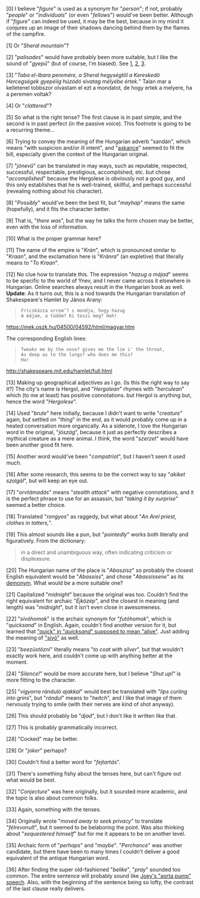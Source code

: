 [0] I believe "_figure_" is used as a synonym for "_person_"; if not, probably "_people_" or "_individuals_" (or even "_fellows_") would've been better. Although if "_figure_" can indeed be used, it may be the best, because in my mind it conjures up an image of their shadows dancing behind them by the flames of the campfire.

[1] Or "_Sheral mountain_"?

[2] "_palisades_" would have probably been more suitable, but I like the sound of "_gyepű_" (but of course, I'm biased). See [1](https://www.metal-archives.com/bands/Gyep%C5%B1/3540433954), [2](https://books.google.com/books?id=SgokDwAAQBAJ&pg=PT527&lpg=PT527&dq=indago+frontier&source=bl&ots=9J-aL1wcUA&sig=ACfU3U048cNwIbWmx09v2spF0nIxPNHVVQ&hl=en&sa=X&ved=2ahUKEwijx8WW7I7nAhU4HzQIHQ5MAuoQ6AEwAHoECAcQAQ#v=onepage&q=indago&f=false), [3](https://hu.wikipedia.org/wiki/Gyep%C5%B1).

[3] "_Taba el-Ibara peremére, a Sheral hegységtöl a Kereskedö Hercegségek gyepéiig húzódó sivatag mélyébe értek._" Talan mar a kelletenel tobbszor olvastam el ezt a mondatot, de hogy ertek a melyere, ha a peremen voltak?

[4] Or "_clattered_"?

[5] So what is the right tense? The first clause is in past simple, and the second is in past perfect (in the passive voice). This footnote is going to be a recurring theme...

[6] Trying to convey the meaning of the Hungarian adverb "sandán", which means "with suspicion and/or ill intent", and "[askance](https://www.google.com/search?sxsrf=ACYBGNRCZncAt-wxG7w8PXJ1KnJb_5IWRQ%3A1579463340975&ei=rLIkXoOQO9jP0PEPiI-Z0Ao&q=sideways+meaning&oq=sideways+meaning&gs_l=psy-ab.3..0i20i263i70i249j0l9.1651.2384..2531...0.2..0.87.620.8....2..0....1..gws-wiz.......0i71j0i67j0i131j0i20i263.GWH3po6O6po&ved=0ahUKEwiDlv-6t5DnAhXYJzQIHYhHBqoQ4dUDCAs&uact=5#dobs=askance)" seemed to fit the bill, especially given the context of the Hungarian original.

[7] "_jónevű_" can be translated in may ways, such as reputable, respected, successful, respectable, prestigious, accomplished, etc. but chose "_accomplished_" because the Hergolese is obviously not a good guy, and this only establishes that he is well-trained, skillful, and perhaps successful (revealing nothing about his character).

[8] "_Possibly_" would've been the best fit, but "_mayhap_" means the same (hopefully), and it fits the character better.

[9] That is, "_there was_", but the way he talks the form chosen may be better, even with the loss of information.

[10] What is the proper grammar here?

[11] The name of the empire is "_Krán_", which is pronounced similar to "_Kraan_", and the exclamation here is "_Kránra_" (an expletive) that literally means to "_To Kraan_".

[12] No clue how to translate this. The expression "_hazug a májad_" seems to be specific to the world of Ynev, and I never came across it elsewhere in Hungarian. Online searches always result in the Hungarian book as well.  
**Update**: As it turns out, this is a nod towards the Hungarian translation of Shakespeare's Hamlet by János Arany:

> ```text
> Fricskázza orrom’? s mondja, hogy hazug
> A májam, a tüdöm? Ki teszi meg? Hah!
> ```
https://mek.oszk.hu/04500/04592/html/magyar.htm

The corresponding English lines:

> ```text
> Tweaks me by the nose? gives me the lie i' the throat,
> As deep as to the lungs? who does me this?
> Ha!
> ```
http://shakespeare.mit.edu/hamlet/full.html

[13] Making up geographical adjectives as I go. (Is this the right way to say it?) The city's name is Hergol, and "_Hergolean_" rhymes with "_herculean_" which (to me at least) has positive connotations. but Hergol is anything but, hence the word "_Hergolese_".

[14] Used "_brute_" here initially, because I didn't want to write "_creature_" again, but settled on "_thing_" in the end, as it would probably come up in a heated conversation more organically. As a sidenote, I love the Hungarian word in the original, "_jószág_", because it just as perfectly describes a mythical creature as a mere animal. I think, the word "_szerzet_" would have been another good fit here.

[15] Another word would've been "_compatriot_", but I haven't seen it used much.

[16] After some research, this seems to be the correct way to say "_akiket szolgál_", but will keep an eye out.

[17] "_orvtámadás_" means "_stealth attack_" with negative connotations, and it is the perfect phrase to use for an assassin, but "_taking it by surprise_" seemed a better choice.

[18] Translated "_rongyos_" as raggedy, but what about "_An Arel priest, clothes in tatters,_".

[19] This almost sounds like a pun, but "_pointedly_" works both literally and figuratively. From the dictionary:
> in a direct and unambiguous way, often indicating criticism or displeasure.

[20] The Hungarian name of the place is "_Abaszisz_" so probably the closest English equivalent would be "_Abassiss_", and chose "_Abassissene_" as its [demonym](https://en.wikipedia.org/wiki/Demonym). What would be a more suitable one?

[21] Capitalized "_midnight_" because the original was too. Couldn't find the right equivalent for archaic "_Éjközép_", and the closest in meaning (and length) was "_midnight_", but it isn't even close in awesomeness.

[22] "_sívóhomok_" is the archaic synonym for "_futóhomok_", which is "_quicksand_" in English. Again, couldn't find another version for it, but learned that ["quick" in "_quicksand_" supposed to mean "alive"](https://english.stackexchange.com/questions/62115/why-is-quicksand-named-so-if-you-get-sucked-in-so-slowly). Just adding the meaning of ["sívó"](https://www.arcanum.hu/hu/online-kiadvanyok/Lexikonok-a-magyar-nyelv-ertelmezo-szotara-1BE8B/s-4893A/sivo-49758/) as well.

[23] "_beezüstözni_" literally means "_to coat with silver_", but that wouldn't exactly work here, and couldn't come up with anything better at the moment.

[24] "_Silence!_" would be more accurate here, but I believe "_Shut up!_" is more fitting to the character.

[25] "_vigyorra ránduló ajakkal_" would best be translated with "_lips curling into grins_", but "_rándul_" means to "_twitch_", and I like that image of them nervously trying to smile (with their nerves are kind of shot anyway).

[26] This should probably be "_djad_", but I don't like it written like that.

[27] This is probably grammatically incorrect.

[28] "Cocked" may be better.

[29] Or "_joker_" perhaps?

[30] Couldn't find a better word for "_fejtartás_".

[31] There's something fishy about the tenses here, but can't figure out what would be best.

[32] "_Conjecture_" was here originally, but it sounded more academic, and the topic is also about common folks.

[33] Again, something with the tenses.

[34] Originally wrote "_moved away to seek privacy_" to translate "_félrevonult_", but it seemed to be belaboring the point. Was also thinking about "_sequestered himself_" but for me it appears to be on another level.

[35] Archaic form of "_perhaps_" and "_maybe_". "_Perchance_" was another candidate, but there have been to many times I couldn't deliver a good equivalent of the antique Hungarian word.

[36] After finding the super old-fashioned "_belike_", "_pray_" sounded too common. The entire sentence will probably sound like [Joey's "aorta pump" speech](https://www.youtube.com/watch?v=LcM4zWiikKQ). Also, with the beginning of the sentence being so lofty, the contrast of the last clause really delivers.
